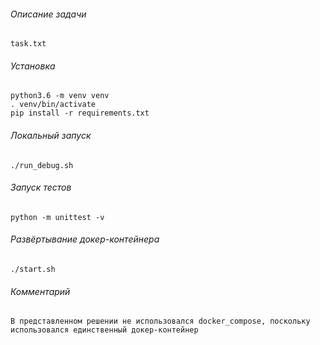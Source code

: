 ###### Описание задачи
```
task.txt
```
###### Установка
```
python3.6 -m venv venv
. venv/bin/activate
pip install -r requirements.txt
```
###### Локальный запуск
```
./run_debug.sh
```
###### Запуск тестов
```
python -m unittest -v
```
###### Развёртывание докер-контейнера
```
./start.sh
```
###### Комментарий
```
В представленном решении не использовался docker_compose, поскольку использовался единственный докер-контейнер
```